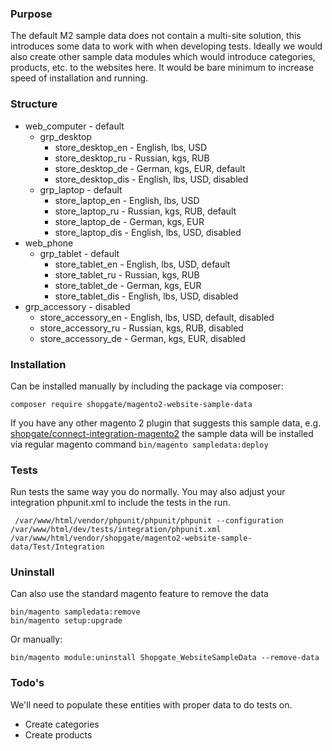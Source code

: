 ### Purpose
The default M2 sample data does not contain a multi-site solution, this introduces some data to work with
when developing tests. Ideally we would also create other sample data modules which would introduce categories,
products, etc. to the websites here. It would be bare minimum to increase speed of installation and running. 

### Structure
* web_computer - default
    * grp_desktop
        * store_desktop_en - English, lbs, USD
        * store_desktop_ru - Russian, kgs, RUB
        * store_desktop_de - German, kgs, EUR, default
        * store_desktop_dis - English, lbs, USD, disabled
    * grp_laptop - default
        * store_laptop_en - English, lbs, USD
        * store_laptop_ru - Russian, kgs, RUB, default
        * store_laptop_de - German, kgs, EUR
        * store_laptop_dis - English, lbs, USD, disabled
* web_phone
    * grp_tablet - default
        * store_tablet_en - English, lbs, USD, default
        * store_tablet_ru - Russian, kgs, RUB
        * store_tablet_de - German, kgs, EUR
        * store_tablet_dis - English, lbs, USD, disabled
* grp_accessory - disabled
    * store_accessory_en - English, lbs, USD, default, disabled
    * store_accessory_ru - Russian, kgs, RUB, disabled
    * store_accessory_de - German, kgs, EUR, disabled

### Installation
Can be installed manually by including the package via composer:

```$xslt
composer require shopgate/magento2-website-sample-data
```

If you have any other magento 2 plugin that suggests this sample data, e.g. [shopgate/connect-integration-magento2] the sample data will be installed via regular magento command `bin/magento sampledata:deploy`

### Tests
Run tests the same way you do normally. You may also adjust your integration phpunit.xml to include the tests in the run.
```$xslt
 /var/www/html/vendor/phpunit/phpunit/phpunit --configuration /var/www/html/dev/tests/integration/phpunit.xml /var/www/html/vendor/shopgate/magento2-website-sample-data/Test/Integration
```

### Uninstall
Can also  use the standard magento feature to remove the data
```$xslt
bin/magento sampledata:remove
bin/magento setup:upgrade
```
Or manually:
```$xslt
bin/magento module:uninstall Shopgate_WebsiteSampleData --remove-data
```
### Todo's
We'll need to populate these entities with proper data to do tests on.

* Create categories
* Create products

[shopgate/connect-integration-magento2]: https://github.com/shopgate/connect-integration-magento2
